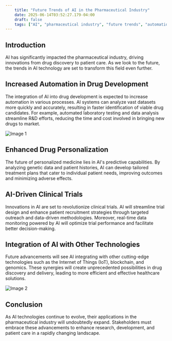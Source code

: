 ```yaml
---
    title: "Future Trends of AI in the Pharmaceutical Industry"
    date: 2025-06-14T03:52:27.179-04:00
    draft: false
    tags: ["AI", "pharmaceutical industry", "future trends", "automation"]
---
```


## Introduction
AI has significantly impacted the pharmaceutical industry, driving innovations from drug discovery to patient care. As we look to the future, the trends in AI technology are set to transform this field even further.

## Increased Automation in Drug Development
The integration of AI into drug development is expected to increase automation in various processes. AI systems can analyze vast datasets more quickly and accurately, resulting in faster identification of viable drug candidates. For example, automated laboratory testing and data analysis streamline R&D efforts, reducing the time and cost involved in bringing new drugs to market.

![Image 1](https://res.cloudinary.com/dxyptrt7m/image/upload/v1749875260/grjge99ba0ls5ofglprp.jpg)

## Enhanced Drug Personalization
The future of personalized medicine lies in AI's predictive capabilities. By analyzing genetic data and patient histories, AI can develop tailored treatment plans that cater to individual patient needs, improving outcomes and minimizing adverse effects.

## AI-Driven Clinical Trials
Innovations in AI are set to revolutionize clinical trials. AI will streamline trial design and enhance patient recruitment strategies through targeted outreach and data-driven methodologies. Moreover, real-time data monitoring powered by AI will optimize trial performance and facilitate better decision-making.

## Integration of AI with Other Technologies
Future advancements will see AI integrating with other cutting-edge technologies such as the Internet of Things (IoT), blockchain, and genomics. These synergies will create unprecedented possibilities in drug discovery and delivery, leading to more efficient and effective healthcare solutions.

![Image 2](https://res.cloudinary.com/dxyptrt7m/image/upload/v1749875436/f0j6i9waujvmmwjchlbl.jpg)

## Conclusion
As AI technologies continue to evolve, their applications in the pharmaceutical industry will undoubtedly expand. Stakeholders must embrace these advancements to enhance research, development, and patient care in a rapidly changing landscape.

